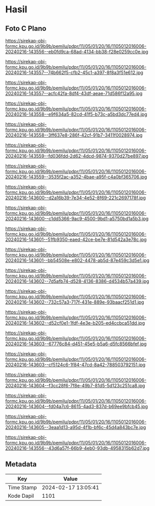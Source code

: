 # Hasil

## Foto C Plano

https://sirekap-obj-formc.kpu.go.id/9b9b/pemilu/pdpr/11/05/01/20/16/1105012016006-20240216-143556--eb0fd9ca-68ad-4134-bb38-f28e0259cc0e.jpg

https://sirekap-obj-formc.kpu.go.id/9b9b/pemilu/pdpr/11/05/01/20/16/1105012016006-20240216-143557--74b662f5-cfb2-45c1-a397-8f8a3f51e612.jpg

https://sirekap-obj-formc.kpu.go.id/9b9b/pemilu/pdpr/11/05/01/20/16/1105012016006-20240216-143557--acfc42fa-8df4-43df-aeae-71d586f12a95.jpg

https://sirekap-obj-formc.kpu.go.id/9b9b/pemilu/pdpr/11/05/01/20/16/1105012016006-20240216-143558--e9f634a5-82cd-41f5-b73c-a5bd3dc77ed4.jpg

https://sirekap-obj-formc.kpu.go.id/9b9b/pemilu/pdpr/11/05/01/20/16/1105012016006-20240216-143558--3ff637e8-286f-42cf-91b7-3411f0028974.jpg

https://sirekap-obj-formc.kpu.go.id/9b9b/pemilu/pdpr/11/05/01/20/16/1105012016006-20240216-143559--fd036fdd-2d62-4dcd-9874-9370d27be897.jpg

https://sirekap-obj-formc.kpu.go.id/9b9b/pemilu/pdpr/11/05/01/20/16/1105012016006-20240216-143559--3535f2ac-a352-4bae-a95f-c4a0bf365706.jpg

https://sirekap-obj-formc.kpu.go.id/9b9b/pemilu/pdpr/11/05/01/20/16/1105012016006-20240216-143600--d2a16b39-7e34-4e52-8f69-221c2697178f.jpg

https://sirekap-obj-formc.kpu.go.id/9b9b/pemilu/pdpr/11/05/01/20/16/1105012016006-20240216-143600--c1dd5366-9ac9-4500-9bd1-a5750bd1a5b3.jpg

https://sirekap-obj-formc.kpu.go.id/9b9b/pemilu/pdpr/11/05/01/20/16/1105012016006-20240216-143601--51fb9350-eaed-42ce-be7e-81d542a3e78c.jpg

https://sirekap-obj-formc.kpu.go.id/9b9b/pemilu/pdpr/11/05/01/20/16/1105012016006-20240216-143601--bb54508e-e802-4478-ab5d-87e459c3d5e1.jpg

https://sirekap-obj-formc.kpu.go.id/9b9b/pemilu/pdpr/11/05/01/20/16/1105012016006-20240216-143602--7d5afb74-d528-4136-8386-d4534b57a439.jpg

https://sirekap-obj-formc.kpu.go.id/9b9b/pemilu/pdpr/11/05/01/20/16/1105012016006-20240216-143602--732c57a3-717f-431e-889e-93baacf251d1.jpg

https://sirekap-obj-formc.kpu.go.id/9b9b/pemilu/pdpr/11/05/01/20/16/1105012016006-20240216-143602--d52cf0e1-1fdf-4e3e-b205-ed4ccbca51dd.jpg

https://sirekap-obj-formc.kpu.go.id/9b9b/pemilu/pdpr/11/05/01/20/16/1105012016006-20240216-143603--67776c84-d451-45e5-b5a6-d5fc8566bfef.jpg

https://sirekap-obj-formc.kpu.go.id/9b9b/pemilu/pdpr/11/05/01/20/16/1105012016006-20240216-143603--cf5124c6-1f84-47cd-8a42-788503792151.jpg

https://sirekap-obj-formc.kpu.go.id/9b9b/pemilu/pdpr/11/05/01/20/16/1105012016006-20240216-143604--f3cc28f6-7f8e-49b7-81d5-5d123c251ca8.jpg

https://sirekap-obj-formc.kpu.go.id/9b9b/pemilu/pdpr/11/05/01/20/16/1105012016006-20240216-143604--fd04a7c6-8615-4ad3-837d-b69ee9bfcb45.jpg

https://sirekap-obj-formc.kpu.go.id/9b9b/pemilu/pdpr/11/05/01/20/16/1105012016006-20240216-143605--3eaa1d13-a95d-4f1b-bf6c-45d4a843bc7e.jpg

https://sirekap-obj-formc.kpu.go.id/9b9b/pemilu/pdpr/11/05/01/20/16/1105012016006-20240216-143556--43d6a57f-66b9-4eb0-93db-4958315b62d7.jpg


## Metadata

| Key        | Value               |
| ---------- | ------------------- |
| Time Stamp | 2024-02-17 13:05:41 |
| Kode Dapil | 1101                |



